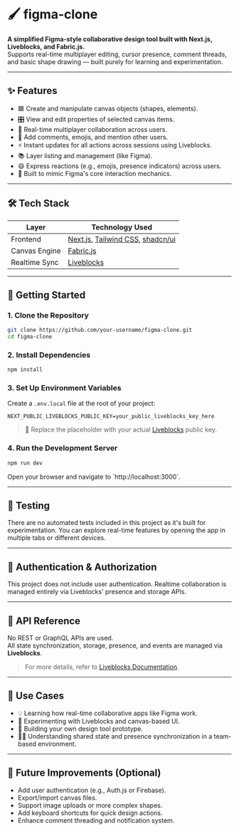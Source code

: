 # 🖌️ figma-clone

**A simplified Figma-style collaborative design tool built with Next.js, Liveblocks, and Fabric.js.**  
Supports real-time multiplayer editing, cursor presence, comment threads, and basic shape drawing — built purely for learning and experimentation.

---

## ✨ Features

- 🟦 Create and manipulate canvas objects (shapes, elements).
- 🎛️ View and edit properties of selected canvas items.
- 👥 Real-time multiplayer collaboration across users.
- 💬 Add comments, emojis, and mention other users.
- ⚡ Instant updates for all actions across sessions using Liveblocks.
- 📚 Layer listing and management (like Figma).
- 😄 Express reactions (e.g., emojis, presence indicators) across users.
- 🧩 Built to mimic Figma's core interaction mechanics.

---

## 🛠️ Tech Stack

| Layer        | Technology Used                           |
|--------------|--------------------------------------------|
| Frontend     | [Next.js](https://nextjs.org/), [Tailwind CSS](https://tailwindcss.com/), [shadcn/ui](https://ui.shadcn.com/) |
| Canvas Engine| [Fabric.js](http://fabricjs.com/)          |
| Realtime Sync| [Liveblocks](https://liveblocks.io/)       |

---

## 🚀 Getting Started

### 1. Clone the Repository

```bash
git clone https://github.com/your-username/figma-clone.git
cd figma-clone
```

### 2. Install Dependencies

```bash
npm install
```

### 3. Set Up Environment Variables

Create a `.env.local` file at the root of your project:

```env
NEXT_PUBLIC_LIVEBLOCKS_PUBLIC_KEY=your_public_liveblocks_key_here
```

> 🔑 Replace the placeholder with your actual [Liveblocks](https://liveblocks.io/) public key.

### 4. Run the Development Server

```bash
npm run dev
```

Open your browser and navigate to \`http://localhost:3000\`.

---

## 🧪 Testing

There are no automated tests included in this project as it's built for experimentation. You can explore real-time features by opening the app in multiple tabs or different devices.

---

## 🔐 Authentication & Authorization

This project does not include user authentication. Realtime collaboration is managed entirely via Liveblocks' presence and storage APIs.

---

## 📡 API Reference

No REST or GraphQL APIs are used.  
All state synchronization, storage, presence, and events are managed via **Liveblocks**.

> For more details, refer to [Liveblocks Documentation](https://liveblocks.io/docs).

---

## 🎯 Use Cases

- 💡 Learning how real-time collaborative apps like Figma work.
- 🧪 Experimenting with Liveblocks and canvas-based UI.
- 🎨 Building your own design tool prototype.
- 👨‍💻 Understanding shared state and presence synchronization in a team-based environment.

---

## 🚧 Future Improvements (Optional)

- Add user authentication (e.g., Auth.js or Firebase).
- Export/import canvas files.
- Support image uploads or more complex shapes.
- Add keyboard shortcuts for quick design actions.
- Enhance comment threading and notification system.
 
